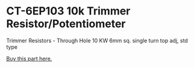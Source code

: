 # CT-6EP103 10k Trimmer Resistor/Potentiometer

Trimmer Resistors - Through Hole 10 KW 6mm sq. single turn top adj, std type

[Buy this part here.](https://www.mouser.com/ProductDetail/229-CT-6EP103/)
